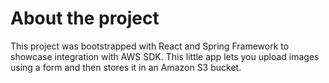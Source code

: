 # About the project

This project was bootstrapped with React and Spring Framework to showcase integration with AWS SDK. This little app lets you upload images using a form and then stores it in an Amazon S3 bucket.
